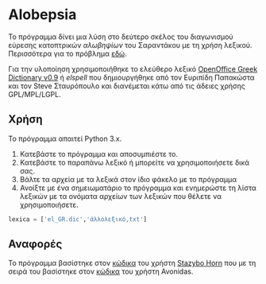 # Alobepsia
Το πρόγραμμα δίνει μια λύση στο δεύτερο σκέλος του διαγωνισμού εύρεσης κατοπτρικών *αλωβηψίων* του Σαραντάκου με τη χρήση λεξικού. Περισσότερα για το πρόβλημα [εδώ](https://sarantakos.wordpress.com/2017/02/10/atbash).

Για την υλοποίηση χρησιμοποιήθηκε το ελεύθερο λεξικό [OpenOffice Greek Dictionary v0.9](http://www.elspell.gr/) ή *elspell* που δημιουργήθηκε από τον Ευριπίδη Παπακώστα και τον Steve Σταυρόπουλο και διανέμεται κάτω από τις άδειες χρήσης GPL/MPL/LGPL.

## Χρήση

Το πρόγραμμα απαιτεί Python 3.x.

1. Κατεβάστε το πρόγραμμα και αποσυμπιέστε το.
2. Κατεβάστε το παραπάνω λεξικό ή μπορείτε να χρησιμοποιήσετε δικά σας.
3. Βάλτε τα αρχεία με τα λεξικά στον ίδιο φάκελο με το πρόγραμμα
4. Ανοίξτε με ένα σημειωματάριο το πρόγραμμα και ενημερώστε τη λίστα λεξικών με τα ονόματα αρχείων των λεξικών που θέλετε να χρησιμοποιήσετε.
```python
lexica = ['el_GR.dic','άλλολεξικό,txt']
``` 

## Αναφορές

Το πρόγραμμα βασίστηκε στον [κώδικα](https://sarantakos.wordpress.com/2017/02/10/atbash/#comment-413939) του χρήστη [Stazybο Hοrn](https://malvumaldit.wordpress.com/) που με τη σειρά του βασίστηκε στον [κώδικα](https://sarantakos.wordpress.com/2017/02/10/atbash/#comment-413901) του χρήστη Avonidas.
